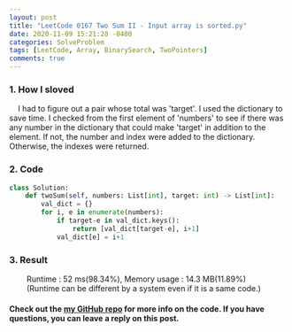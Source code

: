 ```yaml
---
layout: post
title: "LeetCode 0167 Two Sum II - Input array is sorted.py" 
date: 2020-11-09 15:21:28 -0400
categories: SolveProblem
tags: [LeetCode, Array, BinarySearch, TwoPointers]
comments: true
---
```


### 1. How I sloved
&nbsp;&nbsp;&nbsp;&nbsp;I had to figure out a pair whose total was 'target'. I used the dictionary to save time. I checked from the first element of 'numbers' to see if there was any number in the dictionary that could make 'target' in addition to the element. If not, the number and index were added to the dictionary. Otherwise, the indexes were returned.

### 2. Code
```python
class Solution:
    def twoSum(self, numbers: List[int], target: int) -> List[int]:
        val_dict = {}
        for i, e in enumerate(numbers):
            if target-e in val_dict.keys():
                return [val_dict[target-e], i+1]
            val_dict[e] = i+1
```

### 3. Result
&nbsp;&nbsp;&nbsp;&nbsp;&nbsp;&nbsp;&nbsp;&nbsp;Runtime : 52 ms(98.34%), Memory usage : 14.3 MB(11.89%)  
&nbsp;&nbsp;&nbsp;&nbsp;&nbsp;&nbsp;&nbsp;&nbsp;(Runtime can be different by a system even if it is a same code.)

#### Check out the [my GitHub repo][hyuk-gh] for more info on the code. If you have questions, you can leave a reply on this post.
[hyuk-gh]:   https://github.com/dlgur1994/StudyAlgorithms
